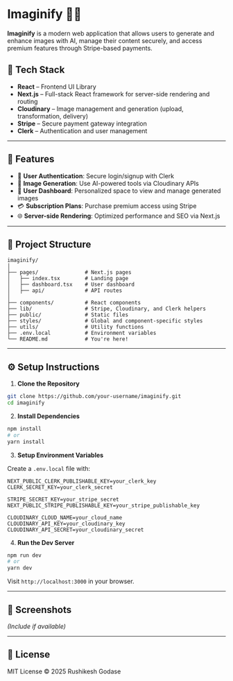 
# Imaginify 🎨✨

**Imaginify** is a modern web application that allows users to generate and enhance images with AI, manage their content securely, and access premium features through Stripe-based payments.

## 🚀 Tech Stack

- **React** – Frontend UI Library
- **Next.js** – Full-stack React framework for server-side rendering and routing
- **Cloudinary** – Image management and generation (upload, transformation, delivery)
- **Stripe** – Secure payment gateway integration
- **Clerk** – Authentication and user management

---

## 🌟 Features

- 🔐 **User Authentication**: Secure login/signup with Clerk
- 🎨 **Image Generation**: Use AI-powered tools via Cloudinary APIs
- 💼 **User Dashboard**: Personalized space to view and manage generated images
- 💳 **Subscription Plans**: Purchase premium access using Stripe
- 🌐 **Server-side Rendering**: Optimized performance and SEO via Next.js

---

## 📁 Project Structure

```
imaginify/
│
├── pages/               # Next.js pages
│   ├── index.tsx        # Landing page
│   ├── dashboard.tsx    # User dashboard
│   ├── api/             # API routes
│
├── components/          # React components
├── lib/                 # Stripe, Cloudinary, and Clerk helpers
├── public/              # Static files
├── styles/              # Global and component-specific styles
├── utils/               # Utility functions
├── .env.local           # Environment variables
└── README.md            # You're here!
```

---

## ⚙️ Setup Instructions

1. **Clone the Repository**
```bash
git clone https://github.com/your-username/imaginify.git
cd imaginify
```

2. **Install Dependencies**
```bash
npm install
# or
yarn install
```

3. **Setup Environment Variables**

Create a `.env.local` file with:

```env
NEXT_PUBLIC_CLERK_PUBLISHABLE_KEY=your_clerk_key
CLERK_SECRET_KEY=your_clerk_secret

STRIPE_SECRET_KEY=your_stripe_secret
NEXT_PUBLIC_STRIPE_PUBLISHABLE_KEY=your_stripe_publishable_key

CLOUDINARY_CLOUD_NAME=your_cloud_name
CLOUDINARY_API_KEY=your_cloudinary_key
CLOUDINARY_API_SECRET=your_cloudinary_secret
```

4. **Run the Dev Server**
```bash
npm run dev
# or
yarn dev
```

Visit `http://localhost:3000` in your browser.

---

## 📸 Screenshots

_(Include if available)_

---


## 📄 License

MIT License © 2025 Rushikesh Godase
